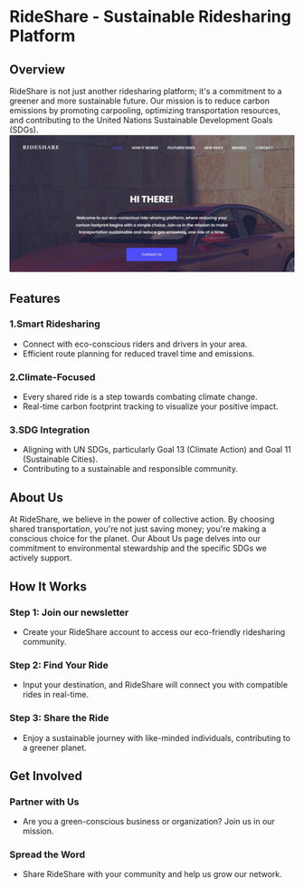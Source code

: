 # RideShare - Sustainable Ridesharing Platform

## Overview
RideShare is not just another ridesharing platform; it's a commitment to a greener and more sustainable future. Our mission is to reduce carbon emissions by promoting carpooling, optimizing transportation resources, and contributing to the United Nations Sustainable Development Goals (SDGs).
	![RideShare](./assets/images/brand/unitar.jpg)
## Features

### 1.**Smart Ridesharing**
   - Connect with eco-conscious riders and drivers in your area.
   - Efficient route planning for reduced travel time and emissions.

### 2.**Climate-Focused**
   - Every shared ride is a step towards combating climate change.
   - Real-time carbon footprint tracking to visualize your positive impact.

### 3.**SDG Integration**
   - Aligning with UN SDGs, particularly Goal 13 (Climate Action) and Goal 11 (Sustainable Cities).
   - Contributing to a sustainable and responsible community.

## About Us

At RideShare, we believe in the power of collective action. By choosing shared transportation, you're not just saving money; you're making a conscious choice for the planet. Our About Us page delves into our commitment to environmental stewardship and the specific SDGs we actively support.

## How It Works

### Step 1: Join our newsletter
   - Create your RideShare account to access our eco-friendly ridesharing community.

### Step 2: Find Your Ride
   - Input your destination, and RideShare will connect you with compatible rides in real-time.

### Step 3: Share the Ride
   - Enjoy a sustainable journey with like-minded individuals, contributing to a greener planet.

## Get Involved

### Partner with Us
   - Are you a green-conscious business or organization? Join us in our mission.

### Spread the Word
   - Share RideShare with your community and help us grow our network.